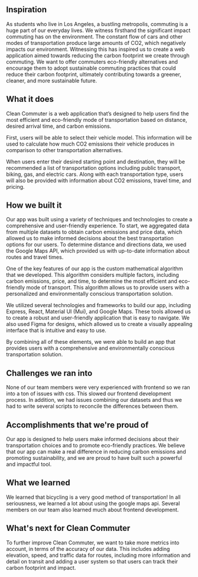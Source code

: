 ## Inspiration
As students who live in Los Angeles, a bustling metropolis, commuting is a huge part of our everyday lives. We witness firsthand the significant impact commuting has on the environment. The constant flow of cars and other modes of transportation produce large amounts of CO2, which negatively impacts our environment. Witnessing this has inspired us to create a web application aimed towards reducing the carbon footprint we create through commuting. We want to offer commuters eco-friendly alternatives and encourage them to adopt sustainable commuting practices that could reduce their carbon footprint, ultimately contributing towards a greener, cleaner, and more sustainable future.

## What it does
Clean Commuter is a web application that’s designed to help users find the most efficient and eco-friendly mode of transportation based on distance, desired arrival time, and carbon emissions. 

First, users will be able to select their vehicle model. This information will be used to calculate how much CO2 emissions their vehicle produces in comparison to other transportation alternatives.

When users enter their desired starting point and destination, they will be recommended a list of transportation options including public transport, biking, gas, and electric cars. Along with each transportation type, users will also be provided with information about CO2 emissions, travel time, and pricing. 


## How we built it
Our app was built using a variety of techniques and technologies to create a comprehensive and user-friendly experience. To start, we aggregated data from multiple datasets to obtain carbon emissions and price data, which allowed us to make informed decisions about the best transportation options for our users. To determine distance and directions data, we used the Google Maps API, which provided us with up-to-date information about routes and travel times.

One of the key features of our app is the custom mathematical algorithm that we developed. This algorithm considers multiple factors, including carbon emissions, price, and time, to determine the most efficient and eco-friendly mode of transport. This algorithm allows us to provide users with a personalized and environmentally conscious transportation solution.

We utilized several technologies and frameworks to build our app, including Express, React, Material UI (Mui), and Google Maps. These tools allowed us to create a robust and user-friendly application that is easy to navigate. We also used Figma for designs, which allowed us to create a visually appealing interface that is intuitive and easy to use.

By combining all of these elements, we were able to build an app that provides users with a comprehensive and environmentally conscious transportation solution. 

## Challenges we ran into
None of our team members were very experienced with frontend so we ran into a ton of issues with css. This slowed our frontend development process. In addition, we had issues combining our datasets and thus we had to write several scripts to reconcile the differences between them.

## Accomplishments that we're proud of
Our app is designed to help users make informed decisions about their transportation choices and to promote eco-friendly practices. We believe that our app can make a real difference in reducing carbon emissions and promoting sustainability, and we are proud to have built such a powerful and impactful tool.

## What we learned
We learned that bicycling is a very good method of transportation! In all seriousness, we learned a lot about using the google maps api. Several members on our team also learned much about frontend development.

## What's next for Clean Commuter
To further improve Clean Commuter, we want to take more metrics into account, in terms of the accuracy of our data. This includes adding elevation, speed, and traffic data for routes, including more information and detail on transit and adding a user system so that users can track their carbon footprint and impact.

